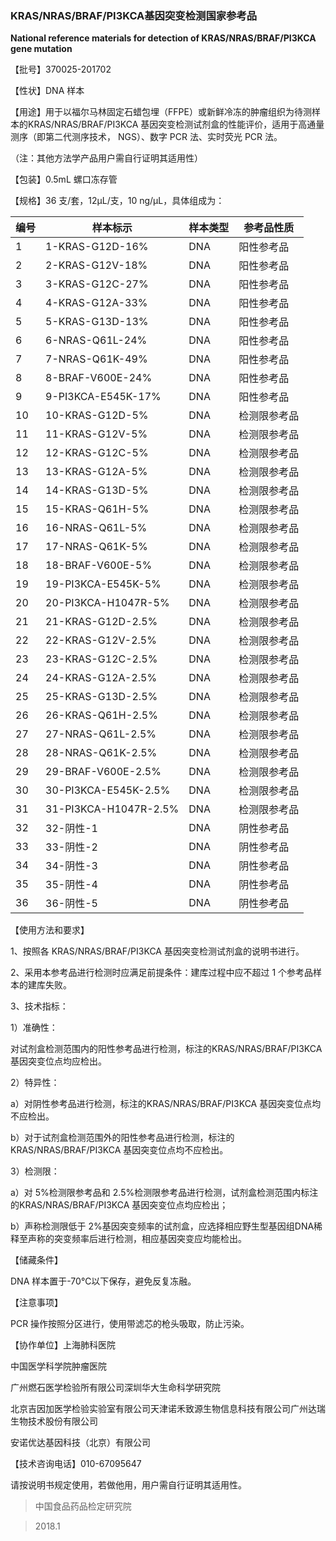 ### KRAS/NRAS/BRAF/PI3KCA基因突变检测国家参考品
**National reference materials for detection of KRAS/NRAS/BRAF/PI3KCA gene mutation**

【批号】370025-201702

【性状】DNA 样本

【用途】用于以福尔马林固定石蜡包埋（FFPE）或新鲜冷冻的肿瘤组织为待测样本的KRAS/NRAS/BRAF/PI3KCA
基因突变检测试剂盒的性能评价，适用于高通量测序（即第二代测序技术， NGS）、数字
PCR 法、实时荧光 PCR 法。

（注：其他方法学产品用户需自行证明其适用性）

【包装】0.5mL 螺口冻存管

【规格】36 支/套，12µL/支，10 ng/µL，具体组成为：

| **编号** | **样本标示**          | **样本类型** | **参考品性质** |
|----------|-----------------------|--------------|----------------|
| 1        | 1-KRAS-G12D-16%       | DNA          | 阳性参考品     |
| 2        | 2-KRAS-G12V-18%       | DNA          | 阳性参考品     |
| 3        | 3-KRAS-G12C-27%       | DNA          | 阳性参考品     |
| 4        | 4-KRAS-G12A-33%       | DNA          | 阳性参考品     |
| 5        | 5-KRAS-G13D-13%       | DNA          | 阳性参考品     |
| 6        | 6-NRAS-Q61L-24%       | DNA          | 阳性参考品     |
| 7        | 7-NRAS-Q61K-49%       | DNA          | 阳性参考品     |
| 8        | 8-BRAF-V600E-24%      | DNA          | 阳性参考品     |
| 9        | 9-PI3KCA-E545K-17%    | DNA          | 阳性参考品     |
| 10       | 10-KRAS-G12D-5%       | DNA          | 检测限参考品   |
| 11       | 11-KRAS-G12V-5%       | DNA          | 检测限参考品   |
| 12       | 12-KRAS-G12C-5%       | DNA          | 检测限参考品   |
| 13       | 13-KRAS-G12A-5%       | DNA          | 检测限参考品   |
| 14       | 14-KRAS-G13D-5%       | DNA          | 检测限参考品   |
| 15       | 15-KRAS-Q61H-5%       | DNA          | 检测限参考品   |
| 16       | 16-NRAS-Q61L-5%       | DNA          | 检测限参考品   |
| 17       | 17-NRAS-Q61K-5%       | DNA          | 检测限参考品   |
| 18       | 18-BRAF-V600E-5%      | DNA          | 检测限参考品   |
| 19       | 19-PI3KCA-E545K-5%    | DNA          | 检测限参考品   |
| 20       | 20-PI3KCA-H1047R-5%   | DNA          | 检测限参考品   |
| 21       | 21-KRAS-G12D-2.5%     | DNA          | 检测限参考品   |
| 22       | 22-KRAS-G12V-2.5%     | DNA          | 检测限参考品   |
| 23       | 23-KRAS-G12C-2.5%     | DNA          | 检测限参考品   |
| 24       | 24-KRAS-G12A-2.5%     | DNA          | 检测限参考品   |
| 25       | 25-KRAS-G13D-2.5%     | DNA          | 检测限参考品   |
| 26       | 26-KRAS-Q61H-2.5%     | DNA          | 检测限参考品   |
| 27       | 27-NRAS-Q61L-2.5%     | DNA          | 检测限参考品   |
| 28       | 28-NRAS-Q61K-2.5%     | DNA          | 检测限参考品   |
| 29       | 29-BRAF-V600E-2.5%    | DNA          | 检测限参考品   |
| 30       | 30-PI3KCA-E545K-2.5%  | DNA          | 检测限参考品   |
| 31       | 31-PI3KCA-H1047R-2.5% | DNA          | 检测限参考品   |
| 32       | 32-阴性-1             | DNA          | 阴性参考品     |
| 33       | 33-阴性-2             | DNA          | 阴性参考品     |
| 34       | 34-阴性-3             | DNA          | 阴性参考品     |
| 35       | 35-阴性-4             | DNA          | 阴性参考品     |
| 36       | 36-阴性-5             | DNA          | 阴性参考品     |

【使用方法和要求】

1、按照各 KRAS/NRAS/BRAF/PI3KCA 基因突变检测试剂盒的说明书进行。

2、采用本参考品进行检测时应满足前提条件：建库过程中应不超过 1
个参考品样本的建库失败。

3、技术指标：

1）准确性：

对试剂盒检测范围内的阳性参考品进行检测，标注的KRAS/NRAS/BRAF/PI3KCA 基因突变位点均应检出。

2）特异性：

a）对阴性参考品进行检测，标注的KRAS/NRAS/BRAF/PI3KCA 基因突变位点均不应检出。

b）对于试剂盒检测范围外的阳性参考品进行检测，标注的KRAS/NRAS/BRAF/PI3KCA 基因突变位点均不应检出。

3）检测限：

a）对 5%检测限参考品和 2.5%检测限参考品进行检测，试剂盒检测范围内标注的KRAS/NRAS/BRAF/PI3KCA 基因突变位点均应检出；

b）声称检测限低于 2%基因突变频率的试剂盒，应选择相应野生型基因组DNA稀释至声称的突变频率后进行检测，相应基因突变应均能检出。

【储藏条件】

DNA 样本置于-70℃以下保存，避免反复冻融。

【注意事项】

PCR 操作按照分区进行，使用带滤芯的枪头吸取，防止污染。

【协作单位】上海肺科医院

中国医学科学院肿瘤医院

广州燃石医学检验所有限公司深圳华大生命科学研究院

北京吉因加医学检验实验室有限公司天津诺禾致源生物信息科技有限公司广州达瑞生物技术股份有限公司

安诺优达基因科技（北京）有限公司

【技术咨询电话】010-67095647

请按说明书规定使用，若做他用，用户需自行证明其适用性。

>   中国食品药品检定研究院

>   2018.1
